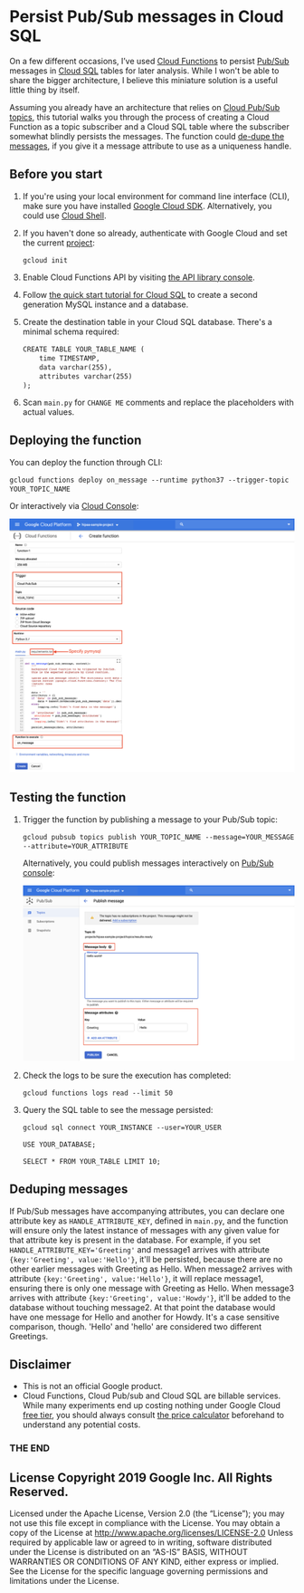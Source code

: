 # Persist Pub/Sub messages in Cloud SQL

On a few different occasions, I’ve used [Cloud Functions](https://cloud.google.com/functions) to persist [Pub/Sub](https://cloud.google.com/pubsub) messages in [Cloud SQL](https://cloud.google.com/sql) tables for later analysis. While I won't be able to share the bigger architecture, I believe this miniature solution is a useful little thing by itself. 

Assuming you already have an architecture that relies on [Cloud Pub/Sub topics](https://cloud.google.com/pubsub/docs/overview), this tutorial walks you through the process of creating a Cloud Function as a topic subscriber and a Cloud SQL table where the subscriber somewhat blindly persists the messages. The function could [de-dupe the messages](#deduping-messages), if you give it a message attribute to use as a uniqueness handle. 


## Before you start

1. If you're using your local environment for command line interface (CLI), make sure you have installed [Google Cloud SDK](https://cloud.google.com/sdk/install). Alternatively, you could use [Cloud Shell](https://cloud.google.com/shell/).

2. If you haven't done so already, authenticate with Google Cloud and set the current [project](https://cloud.google.com/storage/docs/projects):
    
	```
    gcloud init
	```
 
3. Enable Cloud Functions API by visiting [the API library console](https://pantheon.corp.google.com/apis/library/cloudfunctions.googleapis.com?q=cloud%20fun&id=2174da14-0e34-49ed-9267-e258674e95da&project=powerful-rhino-209018&folder&organizationId&supportedpurview=project). 
 
4. Follow [the quick start tutorial for Cloud SQL](https://cloud.google.com/sql/docs/mysql/quickstart) to create a second generation MySQL instance and a database.

5. Create the destination table in your Cloud SQL database. There's a minimal schema required: 
   
   ```
   CREATE TABLE YOUR_TABLE_NAME (
       time TIMESTAMP, 
       data varchar(255),
       attributes varchar(255)
   );
   ```

6. Scan ```main.py``` for ```CHANGE ME``` comments and replace the placeholders with actual values.


## Deploying the function

You can deploy the function through CLI: 

```
gcloud functions deploy on_message --runtime python37 --trigger-topic YOUR_TOPIC_NAME
```

Or interactively via [Cloud Console](https://console.cloud.google.com): 

![Functions UI](images/create_UI.png)

## Testing the function

1. Trigger the function by publishing a message to your Pub/Sub topic:

   ```
   gcloud pubsub topics publish YOUR_TOPIC_NAME --message=YOUR_MESSAGE --attribute=YOUR_ATTRIBUTE
   ```

   Alternatively, you could publish messages interactively on [Pub/Sub console](https://console.cloud.google.com/cloudpubsub/topic):

   ![Trigger via UI](images/trigger.png)

2. Check the logs to be sure the execution has completed:

   ```
   gcloud functions logs read --limit 50
   ```

3. Query the SQL table to see the message persisted:

   ```
   gcloud sql connect YOUR_INSTANCE --user=YOUR_USER
   ``` 

   ````
   USE YOUR_DATABASE;
   ````

   ````
   SELECT * FROM YOUR_TABLE LIMIT 10;
   ````

## Deduping messages
If Pub/Sub messages have accompanying attributes, you can declare one attribute key as ```HANDLE_ATTRIBUTE_KEY```, defined in ```main.py```, and the function will ensure only the latest instance of messages with any given value for that attribute key is present in the database. For example, if you set ```HANDLE_ATTRIBUTE_KEY='Greeting'``` and message1 arrives with attribute ```{key:'Greeting', value:'Hello'}```, it'll be persisted, because there are no other earlier messages with Greeting as Hello. When message2 arrives with attribute ```{key:'Greeting', value:'Hello'}```, it will replace message1, ensuring there is only one message with Greeting as Hello. When message3 arrives with attribute ```{key:'Greeting', value:'Howdy'}```, it'll be added to the database without touching message2. At that point the database would have one message for Hello and another for Howdy. It's a case sensitive comparison, though. 'Hello' and 'hello' are considered two different Greetings.

## Disclaimer

- This is not an official Google product.
- Cloud Functions, Cloud Pub/sub and Cloud SQL are billable services. While many experiments end up costing nothing under Google Cloud [free tier](https://cloud.google.com/free/), you should always consult [the price calculator](https://cloud.google.com/products/calculator/) beforehand to understand any potential costs.   


### THE END

## License Copyright 2019 Google Inc. All Rights Reserved.

Licensed under the Apache License, Version 2.0 (the “License”); you may not use this file except in compliance with the License. You may obtain a copy of the License at http://www.apache.org/licenses/LICENSE-2.0 Unless required by applicable law or agreed to in writing, software distributed under the License is distributed on an “AS-IS” BASIS, WITHOUT WARRANTIES OR CONDITIONS OF ANY KIND, either express or implied. See the License for the specific language governing permissions and limitations under the License.